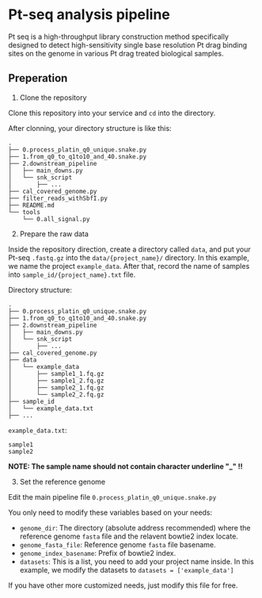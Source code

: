 # Pt-seq analysis pipeline

Pt seq is a high-throughput library construction method specifically designed to detect high-sensitivity single base resolution Pt drag binding sites on the genome in various Pt drag treated biological samples.

## Preperation

1. Clone the repository

Clone this repository into your service and `cd` into the directory.

After clonning, your directory structure is like this:
```
.
├── 0.process_platin_q0_unique.snake.py
├── 1.from_q0_to_q1to10_and_40.snake.py
├── 2.downstream_pipeline
│   ├── main_downs.py
│   └── snk_script
│       ├── ...
├── cal_covered_genome.py
├── filter_reads_withSbfI.py
├── README.md
└── tools
    └── 0.all_signal.py
```

2. Prepare the raw data

Inside the repository direction, create a directory called `data`, and put your Pt-seq `.fastq.gz` into the `data/{project_name}/` directory. In this example, we name the project `example_data`. After that, record the name of samples into `sample_id/{project_name}.txt` file.

Directory structure:

```
.
├── 0.process_platin_q0_unique.snake.py
├── 1.from_q0_to_q1to10_and_40.snake.py
├── 2.downstream_pipeline
│   ├── main_downs.py
│   └── snk_script
│       ├── ...
├── cal_covered_genome.py
├── data
│   └── example_data
│       ├── sample1_1.fq.gz
│       ├── sample1_2.fq.gz
│       ├── sample2_1.fq.gz
│       └── sample2_2.fq.gz
├── sample_id
│   └── example_data.txt
├── ...
```

`example_data.txt`:
```
sample1
sample2
```

**NOTE: The sample name should not contain character underline "\_" !!**

3. Set the reference genome

Edit the main pipeline file `0.process_platin_q0_unique.snake.py`

You only need to modify these variables based on your needs:
- `genome_dir`: The directory (absolute address recommended) where the reference genome `fasta` file and the relavent bowtie2 index locate.
- `genome_fasta_file`: Reference genome `fasta` file basename.
- `genome_index_basename`: Prefix of bowtie2 index.
- `datasets`: This is a list, you need to add your project name inside. In this example, we modify the datasets to `datasets = ['example_data']`

If you have other more customized needs, just modify this file for free.


